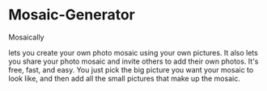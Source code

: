 # Mosaic-Generator
Mosaically

lets you create your own photo mosaic using your own pictures. It also lets you share your photo mosaic and invite others to add their own photos. It's free, fast, and easy. You just pick the big picture you want your mosaic to look like, and then add all the small pictures that make up the mosaic.
